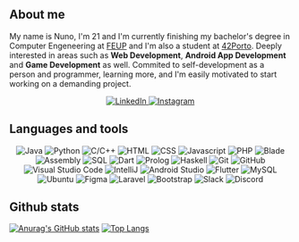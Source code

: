 
## **About me**

My name is Nuno, I'm 21 and I'm currently finishing my bachelor's degree in Computer Engeneering at [FEUP](https://sigarra.up.pt/feup/pt/web_page.inicial) and I'm also a student at [42Porto](https://www.42porto.com/). Deeply interested in areas such as **Web Development**, **Android App Development** and **Game Development** as well. Commited to self-development as a person and programmer, learning more, and I'm easily motivated to start working on a demanding project.


<div align="center">
	<a href="https://www.linkedin.com/in/nuno-jesus-588027232/">
		<img src="https://img.shields.io/badge/-Visit my LinkedIn-2975FE?style=for-the-badge&logo=LinkedIn&logoColor=FFFFFF" alt="LinkedIn">
	</a>
	<a href="https://www.instagram.com/nunomiguel533/?style=for-the-badge&hl=pt">
		<img src="https://img.shields.io/badge/-Check my Instagram-FF628B?style=for-the-badge&logo=Instagram&logoColor=FFFFFF" alt="Instagram">
	</a>
</div>

## **Languages and tools**
<div align=center>
	<img src="https://img.shields.io/badge/-Java-DD7700?style=for-the-badge" alt="Java">
	<img src="https://img.shields.io/badge/-Python-blue?style=for-the-badge&logo=Python&logoColor=FFFFFF" alt="Python">
	<img src="https://img.shields.io/badge/-C/C++-00AAFF?style=for-the-badge&logo=C&logoColor=FFFFFF" alt="C/C++">
	<img src="https://img.shields.io/badge/HTML-FF751B?style=for-the-badge&logo=HTML5&logoColor=FFFFFF" alt="HTML">
	<img src="https://img.shields.io/badge/CSS-00DDFF?style=for-the-badge&logo=CSS3&logoColor=FFFFFF" alt="CSS">
	<img src="https://img.shields.io/badge/Javascript-FFAB00?style=for-the-badge" alt="Javascript">
	<img src="https://img.shields.io/badge/PHP-AA77EE?style=for-the-badge&logo=PHP&logoColor=FFFFFF" alt="PHP">
	<img src="https://img.shields.io/badge/Blade-grey?style=for-the-badge" alt="Blade">
	<img src="https://img.shields.io/badge/-Assembly-lightgrey?style=for-the-badge&logo=AssemblyScript&logoColor=FFFFFF" alt="Assembly">
	<img src="https://img.shields.io/badge/SQL-orange?style=for-the-badge&logo=SQL&logoColor=FFFFFF" alt="SQL">
	<img src="https://img.shields.io/badge/Dart-00BB88?style=for-the-badge&logo=Dart&logoColor=FFFFFF" alt="Dart">
	<img src="https://img.shields.io/badge/Prolog-AADD?style=for-the-badge" alt="Prolog">
	<img src="https://img.shields.io/badge/Haskell-AA00DD?style=for-the-badge&logo=Haskell&logoColor=FFFFFF" alt="Haskell">
	<img src="https://img.shields.io/badge/Git-FF5500?style=for-the-badge&logo=Git&logoColor=FFFFFF" alt="Git">
	<img src="https://img.shields.io/badge/GitHub-000000?style=for-the-badge&logo=GitHub&logoColor=FFFFFF" alt="GitHub">
	<img src="https://img.shields.io/badge/Visual Studio Code-5555FF?style=for-the-badge&logo=Visual Studio Code&logoColor=FFFFFF" alt="Visual Studio Code">
	<img src="https://img.shields.io/badge/IntelliJ-DD1100?style=for-the-badge&logo=IntelliJ IDEA&logoColor=FFFFFF" alt="IntelliJ">
	<img src="https://img.shields.io/badge/Android Studio-00BB77?style=for-the-badge&logo=Android Studio&logoColor=FFFFFF" alt="Android Studio">
	<img src="https://img.shields.io/badge/Flutter-00DDFF?style=for-the-badge&logo=Flutter&logoColor=FFFFFF" alt="Flutter">
	<img src="https://img.shields.io/badge/MySQL-AAAAAA?style=for-the-badge&logo=MySQL&logoColor=FFFFFF" alt="MySQL">
	<img src="https://img.shields.io/badge/Ubuntu-orange?style=for-the-badge&logo=Ubuntu&logoColor=FFFFFF" alt="Ubuntu">
	<img src="https://img.shields.io/badge/Figma-purple?style=for-the-badge&logo=Figma&logoColor=FFFFFF" alt="Figma">
	<img src="https://img.shields.io/badge/Laravel-F85835?style=for-the-badge&logo=Laravel&logoColor=FFFFFF" alt="Laravel">
	<img src="https://img.shields.io/badge/Bootstrap-C635F8?style=for-the-badge&logo=Bootstrap&logoColor=FFFFFF" alt="Bootstrap">
	<img src="https://img.shields.io/badge/Slack-74D126?style=for-the-badge&logo=Slack&logoColor=FFFFFF" alt="Slack">
	<img src="https://img.shields.io/badge/Discord-5053FF?style=for-the-badge&logo=Discord&logoColor=FFFFFF" alt="Discord">
</div>

## **Github stats**

[![Anurag's GitHub stats](https://github-readme-stats.vercel.app/api?style=for-the-badge&username=Nuno-Jesus&count_private=true&show_icons=true&theme=transparent&hide_border=true&text_color=FFFFFF)](https://github.com/anuraghazra/github-readme-stats)
[![Top Langs](https://github-readme-stats.vercel.app/api/top-langs/?style=for-the-badge&username=Nuno-Jesus&layout=compact&theme=transparent&hide_border=true&text_color=FFFFFF)](https://github.com/anuraghazra/github-readme-stats)

